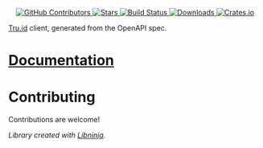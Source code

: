 <div id="top"></div>

<p align="center">
    <a href="https://github.com/libninjacom/truid-rs/graphs/contributors">
        <img src="https://img.shields.io/github/contributors/libninjacom/truid-rs.svg?style=flat-square" alt="GitHub Contributors" />
    </a>
    <a href="https://github.com/libninjacom/truid-rs/stargazers">
        <img src="https://img.shields.io/github/stars/libninjacom/truid-rs.svg?style=flat-square" alt="Stars" />
    </a>
    <a href="https://github.com/libninjacom/truid-rs/actions">
        <img src="https://img.shields.io/github/workflow/status/libninjacom/truid-rs/test?style=flat-square" alt="Build Status" />
    </a>
    
<a href="https://crates.io/crates/truid">
    <img src="https://img.shields.io/crates/d/truid?style=flat-square" alt="Downloads" />
</a>
<a href="https://crates.io/crates/truid">
    <img src="https://img.shields.io/crates/v/truid?style=flat-square" alt="Crates.io" />
</a>

</p>



[Tru.id](https://tru.id/) client, generated from the OpenAPI spec.

# [Documentation](https://docs.rs/truid)

# Contributing

Contributions are welcome!

*Library created with [Libninja](https://www.libninja.com).*
